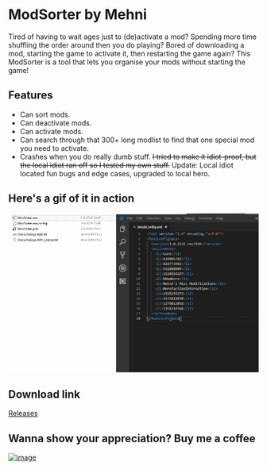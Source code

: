 # ModSorter by Mehni

Tired of having to wait ages just to (de)activate a mod? Spending more time shuffling the order around then you do playing? Bored of downloading a mod, starting the game to activate it, then restarting the game again? This ModSorter is a tool that lets you organise your mods without starting the game!

## Features

- Can sort mods.
- Can deactivate mods.
- Can activate mods.
- Can search through that 300+ long modlist to find that one special mod you need to activate.
- Crashes when you do really dumb stuff. ~~I tried to make it idiot-proof, but the local idiot ran off so I tested my own stuff.~~ Update: Local idiot located fun bugs and edge cases, upgraded to local hero.

## Here's a gif of it in action

[![image](https://github.com/Mehni/ModSorter/raw/master/modsorter.gif)](https://github.com/Mehni/ModSorter/raw/master/modsorter.gif)

## Download link

[Releases](https://github.com/Mehni/ModSorter/releases/latest)

## Wanna show your appreciation? Buy me a coffee

[![image](https://i.imgur.com/QGcents.png)](https://ko-fi.com/mehnicreates)